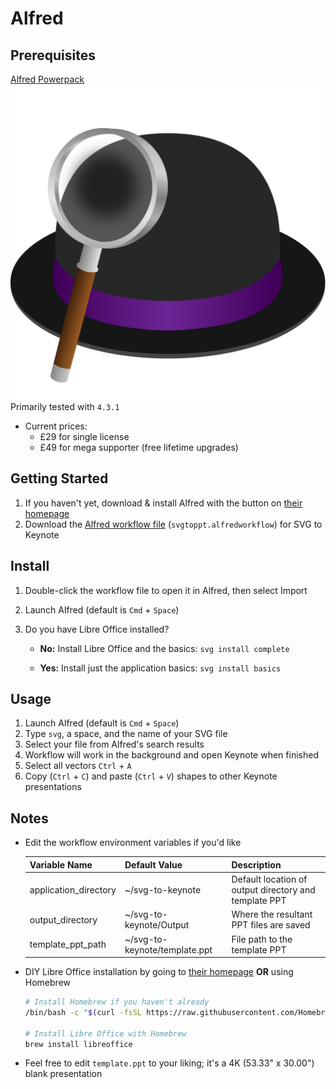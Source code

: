# Alfred

## Prerequisites

<div class="one-icon center">
  <span>
    <a target="_blank" href="https://www.alfredapp.com/powerpack">
      Alfred Powerpack
      <img src="../img/alfred-icon.svg" class="center" alt="Alfred icon" title="Alfred icon"/>
    </a>
    <span>Primarily tested with <code>4.3.1</code></span>
  </span>
</div>

- Current prices:
    - £29 for single license
    - £49 for mega supporter (free lifetime upgrades)

## Getting Started

1. If you haven't yet, download & install Alfred with the button on [their homepage](https://www.alfredapp.com/)
2. Download the [Alfred workflow file](https://github.com/SVGtoPPT/svgtoppt/raw/main/src/svgtoppt.alfredworkflow) (`svgtoppt.alfredworkflow`) for SVG to Keynote

## Install

1. Double-click the workflow file  to open it in Alfred, then select Import
2. Launch Alfred (default is `Cmd` + `Space`)
3. Do you have Libre Office installed?

   - **No:** Install Libre Office and the basics: `svg install complete`

   - **Yes:** Install just the application basics: `svg install basics`

## Usage

1. Launch Alfred (default is `Cmd` + `Space`)
2. Type `svg`, a space, and the name of your SVG file
3. Select your file from Alfred's search results
4. Workflow will work in the background and open Keynote when finished
5. Select all vectors `Ctrl` + `A`
6. Copy (`Ctrl` + `C`) and paste (`Ctrl` + `V`) shapes to other Keynote presentations

## Notes

- Edit the workflow environment variables if you'd like

    | Variable Name         | Default Value                 | Description                                           |
    | --------------------- | ----------------------------- | ----------------------------------------------------- |
    | application_directory | ~/svg-to-keynote              | Default location of output directory and template PPT |
    | output_directory      | ~/svg-to-keynote/Output       | Where the resultant PPT files are saved               |
    | template_ppt_path     | ~/svg-to-keynote/template.ppt | File path to the template PPT                         |

- DIY Libre Office installation by going to [their homepage](https://www.libreoffice.org/download/download/) **OR** using Homebrew

    ```bash
    # Install Homebrew if you haven't already
    /bin/bash -c "$(curl -fsSL https://raw.githubusercontent.com/Homebrew/install/HEAD/install.sh)"

    # Install Libre Office with Homebrew
    brew install libreoffice
    ```

- Feel free to edit `template.ppt` to your liking; it's a 4K (53.33" x 30.00") blank presentation
